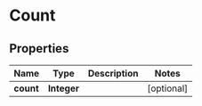 
# Count

## Properties
Name | Type | Description | Notes
------------ | ------------- | ------------- | -------------
**count** | **Integer** |  |  [optional]



